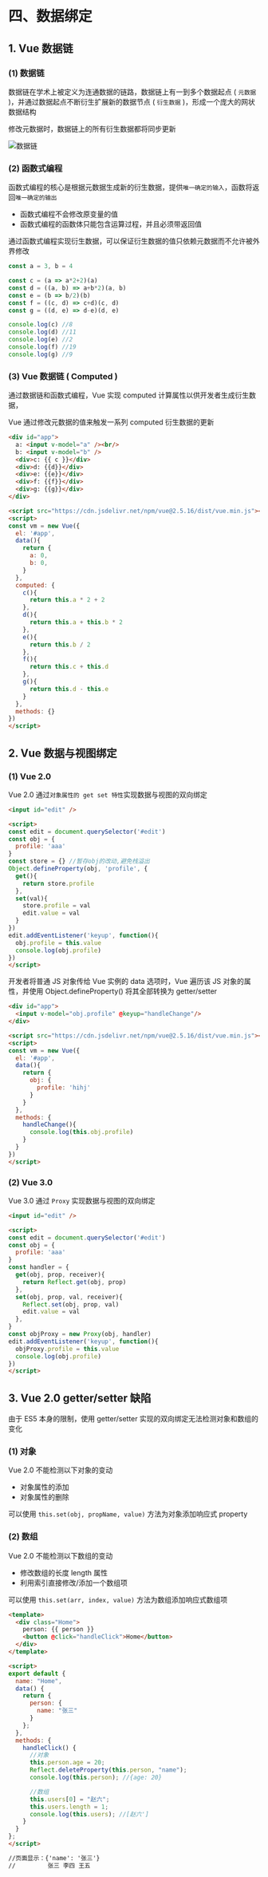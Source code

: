 # 四、数据绑定

## 1. Vue 数据链

### (1) 数据链

数据链在学术上被定义为连通数据的链路，数据链上有一到多个数据起点 ( `元数据` )，并通过数据起点不断衍生扩展新的数据节点 ( `衍生数据` )，形成一个庞大的网状数据结构

修改元数据时，数据链上的所有衍生数据都将同步更新

![数据链](https://github.com/yuyuyuzhang/Blog/blob/master/images/%E5%89%8D%E7%AB%AF%E5%B7%A5%E7%A8%8B%E5%8C%96/Vue/Vue2/%E6%95%B0%E6%8D%AE%E9%93%BE.png)

### (2) 函数式编程

函数式编程的核心是根据元数据生成新的衍生数据，提供`唯一确定的输入`，函数将返回`唯一确定的输出`

* 函数式编程不会修改原变量的值
* 函数式编程的函数体只能包含运算过程，并且必须带返回值

通过函数式编程实现衍生数据，可以保证衍生数据的值只依赖元数据而不允许被外界修改

```js
const a = 3, b = 4

const c = (a => a*2+2)(a)
const d = ((a, b) => a+b*2)(a, b)
const e = (b => b/2)(b)
const f = ((c, d) => c+d)(c, d)
const g = ((d, e) => d-e)(d, e)

console.log(c) //8
console.log(d) //11
console.log(e) //2
console.log(f) //19
console.log(g) //9
```

### (3) Vue 数据链 ( Computed )

通过数据链和函数式编程，Vue 实现 computed 计算属性以供开发者生成衍生数据，

Vue 通过修改元数据的值来触发一系列 computed 衍生数据的更新

```html
<div id="app">
  a: <input v-model="a" /><br/>
  b: <input v-model="b" />
  <div>c: {{ c }}</div>
  <div>d: {{d}}</div>
  <div>e: {{e}}</div>
  <div>f: {{f}}</div>
  <div>g: {{g}}</div>
</div>

<script src="https://cdn.jsdelivr.net/npm/vue@2.5.16/dist/vue.min.js"></script>
<script>
const vm = new Vue({
  el: '#app',
  data(){
    return {
      a: 0,
      b: 0,
    }
  },
  computed: {
    c(){
      return this.a * 2 + 2
    },
    d(){
      return this.a + this.b * 2
    },
    e(){
      return this.b / 2
    },
    f(){
      return this.c + this.d
    },
    g(){
      return this.d - this.e
    }
  },
  methods: {}
})
</script>
```

## 2. Vue 数据与视图绑定

### (1) Vue 2.0

Vue 2.0 通过`对象属性的 get set 特性`实现数据与视图的双向绑定

```html
<input id="edit" />

<script>
const edit = document.querySelector('#edit')
const obj = {
  profile: 'aaa'
}
const store = {} //暂存obj的改动,避免栈溢出
Object.defineProperty(obj, 'profile', {
  get(){
    return store.profile
  },
  set(val){
    store.profile = val
    edit.value = val
  }
})
edit.addEventListener('keyup', function(){
  obj.profile = this.value
  console.log(obj.profile)
})
</script>
```

开发者将普通 JS 对象传给 Vue 实例的 data 选项时，Vue 遍历该 JS 对象的属性，并使用 Object.defineProperty() 将其全部转换为 getter/setter

```html
<div id="app">
  <input v-model="obj.profile" @keyup="handleChange"/>
</div>

<script src="https://cdn.jsdelivr.net/npm/vue@2.5.16/dist/vue.min.js"></script>
<script>
const vm = new Vue({
  el: '#app',
  data(){
    return {
      obj: {
        profile: 'hihj'
      }
    }
  },
  methods: {
    handleChange(){
      console.log(this.obj.profile)
    }
  }
})
</script>
```

### (2) Vue 3.0

Vue 3.0 通过 `Proxy` 实现数据与视图的双向绑定

```html
<input id="edit" />

<script>
const edit = document.querySelector('#edit')
const obj = {
  profile: 'aaa'
}
const handler = {
  get(obj, prop, receiver){
    return Reflect.get(obj, prop)
  },
  set(obj, prop, val, receiver){
    Reflect.set(obj, prop, val)
    edit.value = val
  },
}
const objProxy = new Proxy(obj, handler)
edit.addEventListener('keyup', function(){
  objProxy.profile = this.value
  console.log(obj.profile)
})
</script>
```

## 3. Vue 2.0 getter/setter 缺陷

由于 ES5 本身的限制，使用 getter/setter 实现的双向绑定无法检测对象和数组的变化

### (1) 对象

Vue 2.0 不能检测以下对象的变动

* 对象属性的添加
* 对象属性的删除

可以使用 `this.set(obj, propName, value)` 方法为对象添加响应式 property

### (2) 数组

Vue 2.0 不能检测以下数组的变动

* 修改数组的长度 length 属性
* 利用索引直接修改/添加一个数组项

可以使用 `this.set(arr, index, value)` 方法为数组添加响应式数组项

```html
<template>
  <div class="Home">
    person: {{ person }}
    <button @click="handleClick">Home</button>
  </div>
</template>

<script>
export default {
  name: "Home",
  data() {
    return {
      person: {
        name: "张三"
      }
    };
  },
  methods: {
    handleClick() {
      //对象
      this.person.age = 20;
      Reflect.deleteProperty(this.person, "name");
      console.log(this.person); //{age: 20}

      //数组
      this.users[0] = "赵六";
      this.users.length = 1;
      console.log(this.users); //[赵六']
    }
  }
};
</script>

//页面显示：{'name': '张三'}
//         张三 李四 王五
```
